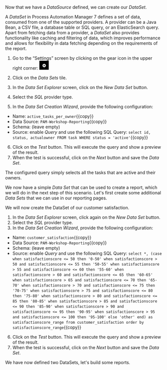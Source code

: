 Now that we have a *DataSource* defined, we can create our *DataSet*.

A *DataSet* in Process Automation Manager 7 defines a set of data, consumed from one of the supported providers. A provider can be a Java Bean, a CSV file, a database table or SQL query, or an ElasticSearch query. Apart from fetching data from a provider, a *DataSet* also provides functionality like caching and filtering of data, which improves performance and allows for flexibility in data fetching depending on the requirements of the report.

1. Go to the “Settings” screen by clicking on the gear icon in the upper right corner: <img src="../../assets/middleware/rhpam-7-workshop/gear-icon.png" width="30" />

2. Click on the *Data Sets* tile.
3. In the *Data Set Explorer* screen, click on the *New Data Set* button.
4. Select the *SQL* provider type.
5. In the *Data Set Creation Wizard*, provide the following configuration:
  * Name: `active_tasks_per_owner`{{copy}}
  * Data Source: `PAM-Workshop-Reporting`{{copy}}
  * Schema: (leave empty)
  * Source: enable *Query* and use the following SQL Query:
    `select id, status, actualowner FROM task WHERE status = 'active'`{{copy}}
6. Click on the *Test* button. This will execute the query and show a preview of the result.
7. When the test is successful, click on the *Next* button and save the *Data Set*.

The configured query simply selects all the tasks that are active and their owners.

We now have a simple *Data Set* that can be used to create a report, which we will do in the next step of this scenario. Let's first create some additional *Data Sets* that we can use in our reporting pages.

We will now create the DataSet of our customer satisfaction.

1. In the *Data Set Explorer* screen, click again on the *New Data Set* button.
2. Select the *SQL* provider type.
3. In the *Data Set Creation Wizard*, provide the following configuration:
  * Name: `customer_satisfaction`{{copy}}
  * Data Source: `PAM-Workshop-Reporting`{{copy}}
  * Schema: (leave empty)
  * Source: enable *Query* and use the following SQL Query:
          `select *, (case
                        when satisfactionscore <= 50 then '0-50'
                        when satisfactionscore > 50 and satisfactionscore <= 55 then '50-55'
                        when satisfactionscore > 55 and satisfactionscore <= 60 then '55-60'
                        when satisfactionscore > 60 and satisfactionscore <= 65 then '60-65'
                        when satisfactionscore > 65 and satisfactionscore <= 70 then '65-70'
                        when satisfactionscore > 70 and satisfactionscore <= 75 then '70-75'
                        when satisfactionscore > 75 and satisfactionscore <= 80 then '75-80'
                        when satisfactionscore > 80 and satisfactionscore <= 85 then '80-85'
                        when satisfactionscore > 85 and satisfactionscore <= 90 then '85-90'
                        when satisfactionscore > 90 and satisfactionscore <= 95 then '90-95'
                        when satisfactionscore > 95 and satisfactionscore <= 100 then '95-100'
                        else 'other'
                      end) as satisfactionscore_range
           from customer_satisfaction
           order by satisfactionscore_range`{{copy}}

6. Click on the *Test* button. This will execute the query and show a preview of the result.
7. When the test is successful, click on the *Next* button and save the *Data Set*.

We have now defined two DataSets, let's build some reports.
